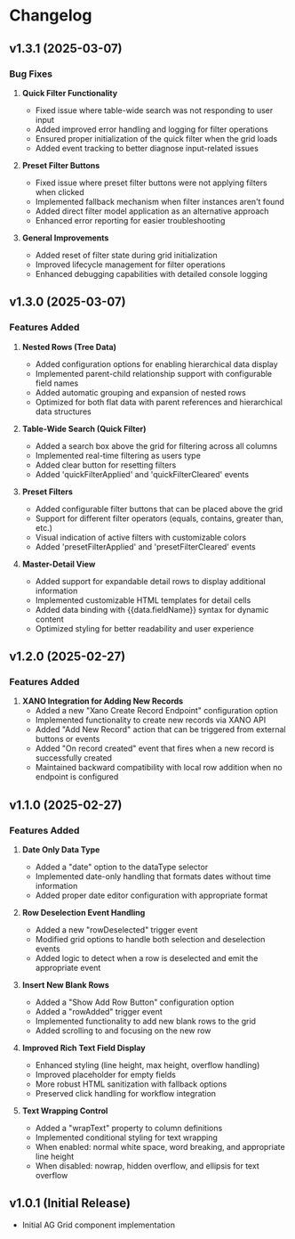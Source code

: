 # Changelog

## v1.3.1 (2025-03-07)

### Bug Fixes

1. **Quick Filter Functionality**
   - Fixed issue where table-wide search was not responding to user input
   - Added improved error handling and logging for filter operations
   - Ensured proper initialization of the quick filter when the grid loads
   - Added event tracking to better diagnose input-related issues

2. **Preset Filter Buttons**
   - Fixed issue where preset filter buttons were not applying filters when clicked
   - Implemented fallback mechanism when filter instances aren't found
   - Added direct filter model application as an alternative approach
   - Enhanced error reporting for easier troubleshooting

3. **General Improvements**
   - Added reset of filter state during grid initialization
   - Improved lifecycle management for filter operations
   - Enhanced debugging capabilities with detailed console logging

## v1.3.0 (2025-03-07)

### Features Added

1. **Nested Rows (Tree Data)**
   - Added configuration options for enabling hierarchical data display
   - Implemented parent-child relationship support with configurable field names
   - Added automatic grouping and expansion of nested rows
   - Optimized for both flat data with parent references and hierarchical data structures

2. **Table-Wide Search (Quick Filter)**
   - Added a search box above the grid for filtering across all columns
   - Implemented real-time filtering as users type
   - Added clear button for resetting filters
   - Added 'quickFilterApplied' and 'quickFilterCleared' events

3. **Preset Filters**
   - Added configurable filter buttons that can be placed above the grid
   - Support for different filter operators (equals, contains, greater than, etc.)
   - Visual indication of active filters with customizable colors
   - Added 'presetFilterApplied' and 'presetFilterCleared' events

4. **Master-Detail View**
   - Added support for expandable detail rows to display additional information
   - Implemented customizable HTML templates for detail cells
   - Added data binding with {{data.fieldName}} syntax for dynamic content
   - Optimized styling for better readability and user experience

## v1.2.0 (2025-02-27)

### Features Added

1. **XANO Integration for Adding New Records**
   - Added a new "Xano Create Record Endpoint" configuration option
   - Implemented functionality to create new records via XANO API
   - Added "Add New Record" action that can be triggered from external buttons or events
   - Added "On record created" event that fires when a new record is successfully created
   - Maintained backward compatibility with local row addition when no endpoint is configured

## v1.1.0 (2025-02-27)

### Features Added

1. **Date Only Data Type**
   - Added a "date" option to the dataType selector
   - Implemented date-only handling that formats dates without time information
   - Added proper date editor configuration with appropriate format

2. **Row Deselection Event Handling**
   - Added a new "rowDeselected" trigger event
   - Modified grid options to handle both selection and deselection events
   - Added logic to detect when a row is deselected and emit the appropriate event

3. **Insert New Blank Rows**
   - Added a "Show Add Row Button" configuration option
   - Added a "rowAdded" trigger event
   - Implemented functionality to add new blank rows to the grid
   - Added scrolling to and focusing on the new row

4. **Improved Rich Text Field Display**
   - Enhanced styling (line height, max height, overflow handling)
   - Improved placeholder for empty fields
   - More robust HTML sanitization with fallback options
   - Preserved click handling for workflow integration

5. **Text Wrapping Control**
   - Added a "wrapText" property to column definitions
   - Implemented conditional styling for text wrapping
   - When enabled: normal white space, word breaking, and appropriate line height
   - When disabled: nowrap, hidden overflow, and ellipsis for text overflow

## v1.0.1 (Initial Release)

- Initial AG Grid component implementation
